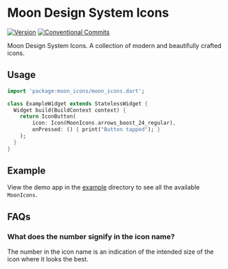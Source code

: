 # Moon Design System Icons

[![Version](https://img.shields.io/pub/v/moon_icons.svg)](https://pub.dev/packages/moon_icons) [![Conventional Commits](https://img.shields.io/badge/Conventional%20Commits-1.0.0-%23FE5196?logo=conventionalcommits&logoColor=white)](https://conventionalcommits.org) 

Moon Design System Icons. A collection of modern and beautifully crafted icons. 

## Usage

```dart
import 'package:moon_icons/moon_icons.dart';

class ExampleWidget extends StatelessWidget {
  Widget build(BuildContext context) {
    return IconButton(
        icon: Icon(MoonIcons.arrows_boost_24_regular),
        onPressed: () { print("Button tapped"); }
    );
  }
}
```
## Example

View the demo app in the [example](https://github.com/coingaming/moon_flutter_icons/tree/main/example) directory to see all the available `MoonIcons`.

## FAQs

### What does the number signify in the icon name?

The number in the icon name is an indication of the intended size of the icon where it looks the best.

